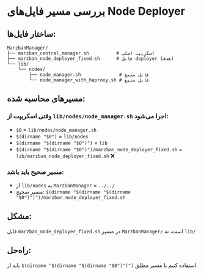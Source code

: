 # بررسی مسیر فایل‌های Node Deployer

## ساختار فایل‌ها:
```
MarzbanManager/
├── marzban_central_manager.sh          # اسکریپت اصلی
├── marzban_node_deployer_fixed.sh      # فایل deployer (هدف)
└── lib/
    └── nodes/
        ├── node_manager.sh              # فایل منبع
        └── node_manager_with_haproxy.sh # فایل منبع
```

## مسیرهای محاسبه شده:

### وقتی اسکریپت از `lib/nodes/node_manager.sh` اجرا می‌شود:
- `$0` = `lib/nodes/node_manager.sh`
- `$(dirname "$0")` = `lib/nodes`
- `$(dirname "$(dirname "$0")")` = `lib`
- `$(dirname "$(dirname "$0")")/marzban_node_deployer_fixed.sh` = `lib/marzban_node_deployer_fixed.sh` ❌

### مسیر صحیح باید باشد:
- از `lib/nodes` به `MarzbanManager` = `../../`
- مسیر صحیح: `$(dirname "$(dirname "$(dirname "$0")")")/marzban_node_deployer_fixed.sh`

## مشکل:
فایل `marzban_node_deployer_fixed.sh` در مسیر `MarzbanManager/` است، نه `lib/`

## راه‌حل:
باید از `$(dirname "$(dirname "$(dirname "$0")")")` استفاده کنیم یا مسیر مطلق.